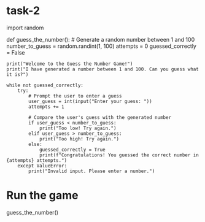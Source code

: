 # task-2
import random

def guess_the_number():
    # Generate a random number between 1 and 100
    number_to_guess = random.randint(1, 100)
    attempts = 0
    guessed_correctly = False

    print("Welcome to the Guess the Number Game!")
    print("I have generated a number between 1 and 100. Can you guess what it is?")

    while not guessed_correctly:
        try:
            # Prompt the user to enter a guess
            user_guess = int(input("Enter your guess: "))
            attempts += 1

            # Compare the user's guess with the generated number
            if user_guess < number_to_guess:
                print("Too low! Try again.")
            elif user_guess > number_to_guess:
                print("Too high! Try again.")
            else:
                guessed_correctly = True
                print(f"Congratulations! You guessed the correct number in {attempts} attempts.")
        except ValueError:
            print("Invalid input. Please enter a number.")

# Run the game
guess_the_number()
